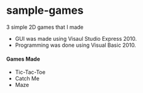 sample-games
============
3 simple 2D games that I made
- GUI was made using Visaul Studio Express 2010.
- Programming was done using Visual Basic 2010.

#### Games Made
- Tic-Tac-Toe
- Catch Me
- Maze

